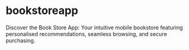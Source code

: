 # bookstoreapp
Discover the Book Store App: Your intuitive mobile bookstore featuring personalised recommendations, seamless browsing, and secure purchasing.
